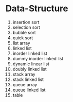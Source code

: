 # Data-Structure

1. insertion sort
2. selection sort
3. bubble sort
4. quick sort
5. list array
6. linked list
7. inorder linked list
8. dummy inorder linked list
9. dynamic linear list
10. doubly linked list
11. stack array
12. stack linked list
13. queue array
14. queue linked list
15. table
